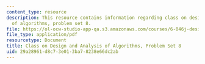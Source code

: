 ```yaml
---
content_type: resource
description: This resource contains information regarding class on design and analysis
  of algorithms, problem set 8.
file: https://ol-ocw-studio-app-qa.s3.amazonaws.com/courses/6-046j-design-and-analysis-of-algorithms-spring-2015/29a28961d8c73e013ba78238e66dc2ab_MIT6_046JS15_pset8.pdf
file_type: application/pdf
resourcetype: Document
title: Class on Design and Analysis of Algorithms, Problem Set 8
uid: 29a28961-d8c7-3e01-3ba7-8238e66dc2ab
---
```

